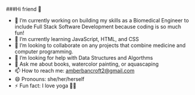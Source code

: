 ###Hi friend 👋

- 🔭 I’m currently working on building my skills as a Biomedical Engineer to include Full Stack Software Development because coding is so much fun!
- 🌱 I’m currently learning JavaScript, HTML, and CSS
- 👯 I’m looking to collaborate on any projects that combine medicine and computer programming. 
- 🤔 I’m looking for help with Data Structures and Algorthms 
- 💬 Ask me about books, watercolor painting, or aquascaping 
- 📫 How to reach me: amberbancroft2@gmail.com
- 😄 Pronouns: she/her/herself
- ⚡ Fun fact: I love yoga 🧘‍♀️
